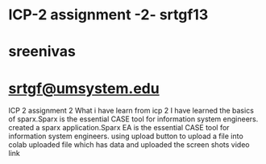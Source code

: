 # ICP-2 assignment -2- srtgf13
# sreenivas 
# srtgf@umsystem.edu
ICP 2 assignment 2 
What i have learn from icp 2 
I have learned the basics of sparx.Sparx is the essential CASE tool for information system engineers.
created  a sparx application.Sparx EA is the essential CASE tool for information system engineers.
using upload button to upload a file into colab
uploaded file which has data 
and uploaded the screen shots 
video link 

